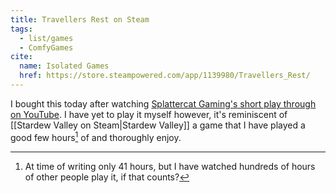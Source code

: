 ```yaml
---
title: Travellers Rest on Steam
tags:
  - list/games
  - ComfyGames
cite:
  name: Isolated Games
  href: https://store.steampowered.com/app/1139980/Travellers_Rest/
---
```


I bought this today after watching [Splattercat Gaming's short play through on YouTube](https://www.youtube.com/watch?v=UqgCm92AU_w). I have yet to play it myself however, it's reminiscent of [[Stardew Valley on Steam|Stardew Valley]] a game that I have played a good few hours[^1] of and thoroughly enjoy.

[^1]: At time of writing only 41 hours, but I have watched hundreds of hours of other people play it, if that counts?